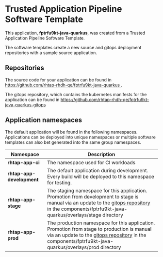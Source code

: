 # Trusted Application Pipeline Software Template

This application, **fptrfu9kt-java-quarkus**, was created from a Trusted Application Pipeline Software Template.

The software templates create a new source and gitops deployment repositories with a sample source application. 

## Repositories

The source code for your application can be found in [https://github.com/rhtap-rhdh-qe/fptrfu9kt-java-quarkus ](https://github.com/rhtap-rhdh-qe/fptrfu9kt-java-quarkus ).
 
The gitops repository, which contains the kubernetes manifests for the application can be found in 
[https://github.com/rhtap-rhdh-qe/fptrfu9kt-java-quarkus-gitops ](https://github.com/rhtap-rhdh-qe/fptrfu9kt-java-quarkus-gitops ) 

## Application namespaces 

The default application will be found in the following namespaces. Applications can be deployed into unique namespaces or multiple software templates can also bet generated into the same group namespaces.  

|  Namespace   |  Description   |  
| -------- | -------- |
| **rhtap-app-ci** | The namespace used for CI workloads |
| **rhtap-app-development** | The default application during development. Every build will be deployed to this namespace for testing. |
| **rhtap-app-stage** | The staging namespace for this application. Promotion from development to stage is manual via an update to the [gitops repository](https://github.com/rhtap-rhdh-qe/fptrfu9kt-java-quarkus-gitops ) in the components/fptrfu9kt-java-quarkus/overlays/stage directory |
| **rhtap-app-prod** | The production namespace for this application. Promotion from stage to production is manual via an update to the [gitops repository](https://github.com/rhtap-rhdh-qe/fptrfu9kt-java-quarkus-gitops ) in the components/fptrfu9kt-java-quarkus/overlays/prod directory |